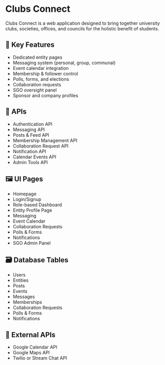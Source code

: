 # Clubs Connect

Clubs Connect is a web application designed to bring together university clubs, societies, offices, and councils for the holistic benefit of students.

## 🌟 Key Features
- Dedicated entity pages
- Messaging system (personal, group, communal)
- Event calendar integration
- Membership & follower control
- Polls, forms, and elections
- Collaboration requests
- SGO oversight panel
- Sponsor and company profiles

## 🧠 APIs
- Authentication API
- Messaging API
- Posts & Feed API
- Membership Management API
- Collaboration Request API
- Notification API
- Calendar Events API
- Admin Tools API

## 🖼️ UI Pages
- Homepage
- Login/Signup
- Role-based Dashboard
- Entity Profile Page
- Messaging
- Event Calendar
- Collaboration Requests
- Polls & Forms
- Notifications
- SGO Admin Panel

## 🗃️ Database Tables
- Users
- Entities
- Posts
- Events
- Messages
- Memberships
- Collaboration Requests
- Polls & Forms
- Notifications

## 🔗 External APIs
- Google Calendar API
- Google Maps API
- Twilio or Stream Chat API

